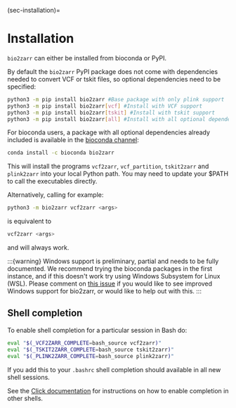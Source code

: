 (sec-installation)=
# Installation

``bio2zarr`` can either be installed from bioconda or PyPI.

By default the ``bio2zarr`` PyPI package does not come with dependencies
needed to convert VCF or tskit files, so optional dependencies
need to be specified:
```bash
python3 -m pip install bio2zarr #Base package with only plink support
python3 -m pip install bio2zarr[vcf] #Install with VCF support
python3 -m pip install bio2zarr[tskit] #Install with tskit support
python3 -m pip install bio2zarr[all] #Install with all optional dependencies
```

For bioconda users, a package with all optional dependencies already included
is available in the [bioconda channel](https://anaconda.org/bioconda/bio2zarr):
```bash
conda install -c bioconda bio2zarr
```

This will install the programs ``vcf2zarr``, ``vcf_partition``, ``tskit2zarr``
and ``plink2zarr`` into your local Python path. You may need to update your $PATH to call the
executables directly.

Alternatively, calling for example: 
```bash
python3 -m bio2zarr vcf2zarr <args>
```
is equivalent to

```bash
vcf2zarr <args>
```
and will always work.

:::{warning}
Windows support is preliminary, partial and needs to be fully documented.
We recommend trying the bioconda packages in the first instance, and if
this doesn't work try using Windows Subsystem for Linux (WSL).
Please comment on
[this issue](https://github.com/sgkit-dev/bio2zarr/issues/174) if you would
like to see improved Windows support for bio2zarr, or would like to
help out with this.
:::


## Shell completion

To enable shell completion for a particular session in Bash do:

```bash
eval "$(_VCF2ZARR_COMPLETE=bash_source vcf2zarr)"
eval "$(_TSKIT2ZARR_COMPLETE=bash_source tskit2zarr)"
eval "$(_PLINK2ZARR_COMPLETE=bash_source plink2zarr)"
```

If you add this to your ``.bashrc`` shell completion should available
in all new shell sessions.

See the [Click documentation](https://click.palletsprojects.com/en/8.1.x/shell-completion/#enabling-completion)
for instructions on how to enable completion in other shells.
